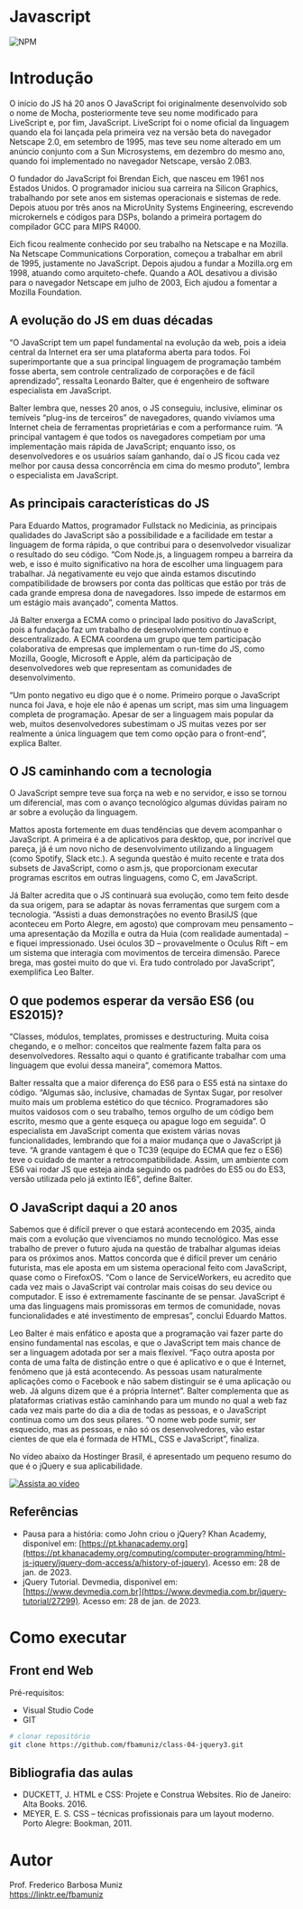 # Javascript
![NPM](https://img.shields.io/npm/l/react)
# Introdução

O início do JS há 20 anos
O JavaScript foi originalmente desenvolvido sob o nome de Mocha, posteriormente teve seu nome modificado para LiveScript e, por fim, JavaScript. LiveScript foi o nome oficial da linguagem quando ela foi lançada pela primeira vez na versão beta do navegador Netscape 2.0, em setembro de 1995, mas teve seu nome alterado em um anúncio conjunto com a Sun Microsystems, em dezembro do mesmo ano, quando foi implementado no navegador Netscape, versão 2.0B3.

O fundador do JavaScript foi Brendan Eich, que nasceu em 1961 nos Estados Unidos. O programador iniciou sua carreira na Silicon Graphics, trabalhando por sete anos em sistemas operacionais e sistemas de rede. Depois atuou por três anos na MicroUnity Systems Engineering, escrevendo microkernels e códigos para DSPs, bolando a primeira portagem do compilador GCC para MIPS R4000.

Eich ficou realmente conhecido por seu trabalho na Netscape e na Mozilla. Na Netscape Communications Corporation, começou a trabalhar em abril de 1995, justamente no JavaScript. Depois ajudou a fundar a Mozilla.org em 1998, atuando como arquiteto-chefe. Quando a AOL desativou a divisão para o navegador Netscape em julho de 2003, Eich ajudou a fomentar a Mozilla Foundation.

## A evolução do JS em duas décadas
“O JavaScript tem um papel fundamental na evolução da web, pois a ideia central da Internet era ser uma plataforma aberta para todos. Foi superimportante que a sua principal linguagem de programação também fosse aberta, sem controle centralizado de corporações e de fácil aprendizado”, ressalta Leonardo Balter, que é engenheiro de software especialista em JavaScript.

Balter lembra que, nesses 20 anos, o JS conseguiu, inclusive, eliminar os temíveis “plug-ins de terceiros” de navegadores, quando vivíamos uma Internet cheia de ferramentas proprietárias e com a performance ruim. “A principal vantagem é que todos os navegadores competiam por uma implementação mais rápida de JavaScript; enquanto isso, os desenvolvedores e os usuários saíam ganhando, daí o JS ficou cada vez melhor por causa dessa concorrência em cima do mesmo produto”, lembra o especialista em JavaScript.

## As principais características do JS
Para Eduardo Mattos, programador Fullstack no Medicinia, as principais qualidades do JavaScript são a possibilidade e a facilidade em testar a linguagem de forma rápida, o que contribui para o desenvolvedor visualizar o resultado do seu código. “Com Node.js, a linguagem rompeu a barreira da web, e isso é muito significativo na hora de escolher uma linguagem para trabalhar. Já negativamente eu vejo que ainda estamos discutindo compatibilidade de browsers por conta das políticas que estão por trás de cada grande empresa dona de navegadores. Isso impede de estarmos em um estágio mais avançado”, comenta Mattos.

Já Balter enxerga a ECMA como o principal lado positivo do JavaScript, pois a fundação faz um trabalho de desenvolvimento contínuo e descentralizado. A ECMA coordena um grupo que tem participação colaborativa de empresas que implementam o run-time do JS, como Mozilla, Google, Microsoft e Apple, além da participação de desenvolvedores web que representam as comunidades de desenvolvimento.

“Um ponto negativo eu digo que é o nome. Primeiro porque o JavaScript nunca foi Java, e hoje ele não é apenas um script, mas sim uma linguagem completa de programação. Apesar de ser a linguagem mais popular da web, muitos desenvolvedores subestimam o JS muitas vezes por ser realmente a única linguagem que tem como opção para o front-end”, explica Balter.

## O JS caminhando com a tecnologia
O JavaScript sempre teve sua força na web e no servidor, e isso se tornou um diferencial, mas com o avanço tecnológico algumas dúvidas pairam no ar sobre a evolução da linguagem.

Mattos aposta fortemente em duas tendências que devem acompanhar o JavaScript. A primeira é a de aplicativos para desktop, que, por incrível que pareça, já é um novo nicho de desenvolvimento utilizando a linguagem (como Spotify, Slack etc.). A segunda questão é muito recente e trata dos subsets de JavaScript, como o asm.js, que proporcionam executar programas escritos em outras linguagens, como C, em JavaScript.

Já Balter acredita que o JS continuará sua evolução, como tem feito desde da sua origem, para se adaptar às novas ferramentas que surgem com a tecnologia. “Assisti a duas demonstrações no evento BrasilJS (que aconteceu em Porto Alegre, em agosto) que comprovam meu pensamento – uma apresentação da Mozilla e outra da Huia (com realidade aumentada) – e fiquei impressionado. Usei óculos 3D – provavelmente o Oculus Rift – em um sistema que interagia com movimentos de terceira dimensão. Parece brega, mas gostei muito do que vi. Era tudo controlado por JavaScript”, exemplifica Leo Balter.

## O que podemos esperar da versão ES6 (ou ES2015)?
“Classes, módulos, templates, promisses e destructuring. Muita coisa chegando, e o melhor: conceitos que realmente fazem falta para os desenvolvedores. Ressalto aqui o quanto é gratificante trabalhar com uma linguagem que evolui dessa maneira”, comemora Mattos.

Balter ressalta que a maior diferença do ES6 para o ES5 está na sintaxe do código. “Algumas são, inclusive, chamadas de Syntax Sugar, por resolver muito mais um problema estético do que técnico. Programadores são muitos vaidosos com o seu trabalho, temos orgulho de um código bem escrito, mesmo que a gente esqueça ou apague logo em seguida”. O especialista em JavaScript comenta que existem várias novas funcionalidades, lembrando que foi a maior mudança que o JavaScript já teve. “A grande vantagem é que o TC39 (equipe do ECMA que fez o ES6) teve o cuidado de manter a retrocompatibilidade. Assim, um ambiente com ES6 vai rodar JS que esteja ainda seguindo os padrões do ES5 ou do ES3, versão utilizada pelo já extinto IE6”, define Balter.

## O JavaScript daqui a 20 anos
Sabemos que é difícil prever o que estará acontecendo em 2035, ainda mais com a evolução que vivenciamos no mundo tecnológico. Mas esse trabalho de prever o futuro ajuda na questão de trabalhar algumas ideias para os próximos anos. Mattos concorda que é difícil prever um cenário futurista, mas ele aposta em um sistema operacional feito com JavaScript, quase como o FirefoxOS. “Com o lance de ServiceWorkers, eu acredito que cada vez mais o JavaScript vai controlar mais coisas do seu device ou computador. E isso é extremamente fascinante de se pensar. JavaScript é uma das linguagens mais promissoras em termos de comunidade, novas funcionalidades e até investimento de empresas”, conclui Eduardo Mattos.

Leo Balter é mais enfático e aposta que a programação vai fazer parte do ensino fundamental nas escolas, e que o JavaScript tem mais chance de ser a linguagem adotada por ser a mais flexível. “Faço outra aposta por conta de uma falta de distinção entre o que é aplicativo e o que é Internet, fenômeno que já está acontecendo. As pessoas usam naturalmente aplicações como o Facebook e não sabem distinguir se é uma aplicação ou web. Já alguns dizem que é a própria Internet”. Balter complementa que as plataformas criativas estão caminhando para um mundo no qual a web faz cada vez mais parte do dia a dia de todas as pessoas, e o JavaScript continua como um dos seus pilares. “O nome web pode sumir, ser esquecido, mas as pessoas, e não só os desenvolvedores, vão estar cientes de que ela é formada de HTML, CSS e JavaScript”, finaliza.


No vídeo abaixo da Hostinger Brasil, é apresentado um pequeno resumo do que é o jQuery e sua aplicabilidade. 

[![Assista ao vídeo](https://img.youtube.com/vi/AeCczbOctM8/maxresdefault.jpg)](https://www.youtube.com/watch?v=AeCczbOctM8)

## Referências

- Pausa para a história: como John criou o jQuery? Khan Academy, disponível em: [https://pt.khanacademy.org](https://pt.khanacademy.org/computing/computer-programming/html-js-jquery/jquery-dom-access/a/history-of-jquery). Acesso em: 28 de jan. de 2023.
- jQuery Tutorial. Devmedia, disponível em: [https://www.devmedia.com.br](https://www.devmedia.com.br/jquery-tutorial/27299). Acesso em: 28 de jan. de 2023.

# Como executar

## Front end Web
Pré-requisitos: 
- Visual Studio Code
- GIT

```bash
# clonar repositório
git clone https://github.com/fbamuniz/class-04-jquery3.git

```

## Bibliografia das aulas

- DUCKETT, J. HTML e CSS: Projete e Construa Websites. Rio de Janeiro: Alta Books. 2016.
- MEYER, E. S. CSS – técnicas profissionais para um layout moderno. Porto Alegre: Bookman, 2011.


# Autor

Prof. Frederico Barbosa Muniz<br>
https://linktr.ee/fbamuniz
